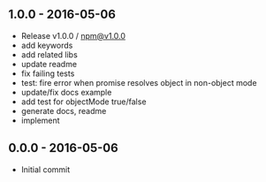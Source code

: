 

## 1.0.0 - 2016-05-06
- Release v1.0.0 / npm@v1.0.0
- add keywords
- add related libs
- update readme
- fix failing tests
- test: fire error when promise resolves object in non-object mode
- update/fix docs example
- add test for objectMode true/false
- generate docs, readme
- implement

## 0.0.0 - 2016-05-06
- Initial commit